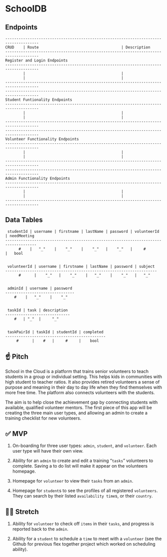 # SchoolDB

## Endpoints

```
-------------------------------------------------------------------------------------
CRUD    | Route                                     | Description
-------------------------------------------------------------------------------------
Register and Login Endpoints
-------------------------------------------------------------------------------------
        |                                           |
        |                                           |
-------------------------------------------------------------------------------------
-------------------------------------------------------------------------------------
Student Funtionality Endpoints
-------------------------------------------------------------------------------------
        |                                           |
        |                                           |
-------------------------------------------------------------------------------------
-------------------------------------------------------------------------------------
Volunteer Functionality Endpoints
-------------------------------------------------------------------------------------
        |                                           |
        |                                           |
-------------------------------------------------------------------------------------
-------------------------------------------------------------------------------------
Admin Functionality Endpoints
-------------------------------------------------------------------------------------
        |                                           |
        |                                           |
-------------------------------------------------------------------------------------
```

## Data Tables

```
 studentId | username | firstname | lastName | password | volunteerId | needMeeting
------------------------------------------------------------------------------------
      #    |   "_"    |    "_"    |    "_"   |    "_"   |     #       |   bool


 volunteerId | username | firstname | lastName | password | subject
--------------------------------------------------------------------
      #      |    "_"   |    "_"    |   "_"    |    "_"   |   "_"


 adminId | username | password
-------------------------------
    #    |   "_"    |    "_"


 taskId | task | description
-----------------------------
    #   | "_"  |     "_"


 taskPairId | taskId | studentId | completed
---------------------------------------------
     #      |    #   |     #     |    bool

```

## ☝️ **Pitch**

School in the Cloud is a platform that trains senior volunteers to teach students in a group or individual setting. This helps kids in communities with high student to teacher ratios. It also provides retired volunteers a sense of purpose and meaning in their day to day life when they find themselves with more free time. The platform also connects volunteers with the students. 

The aim is to help close the achievement gap by connecting students with available, qualified volunteer mentors. The first piece of this app will be creating the three main user types, and allowing an admin to create a training checklist for new volunteers.

## ✅  **MVP**

1. On-boarding for three user types: `admin`, `student`, and `volunteer`. Each user type will have their own view.

2. Ability for an `admin` to create and edit a training “`tasks`” volunteers to complete. Saving a to do list will make it appear on the volunteers homepage.

3. Homepage for `volunteer` to view their `tasks` from an `admin`.

4. Homepage for `student`s to see the profiles of all registered `volunteers`. They can search by their listed `availability time`s, or their `country`.

## 🏃‍♀️ **Stretch**

1. Ability for `volunteer` to check off `items` in their `tasks`, and progress is reported back to the `admin`.

2. Ability for a `student` to schedule a `time` to meet with a `volunteer` (see the Github for previous flex together project which worked on scheduling ability).
